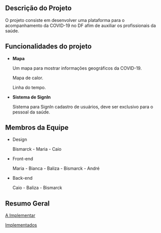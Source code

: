 ## Descrição do Projeto

O projeto consiste em desenvolver uma plataforma para o acompanhamento da COVID-19 no DF afim de auxiliar os profissionais da saúde.

## Funcionalidades do projeto

- **Mapa**

    Um mapa para mostrar informações geográficos da COVID-19. 

    Mapa de calor.

    Linha do tempo.

- **Sistema de SignIn**

    Sistema para SignIn cadastro de usuários, deve ser exclusivo para o pessoal da saúde.

## Membros da Equipe

- Design

    Bismarck - Maria - Caio 

- Front-end

    Maria - Bianca - Baliza - Bismarck - André

- Back-end

    Caio - Baliza - Bismarck 

## Resumo Geral

[A Implementar ](https://www.notion.so/A-Implementar-168fead97cd6487189288d57622acc12)

[Implementados](https://www.notion.so/Implementados-1e5565af15824fb3b41b164c8c6cfe1c)
